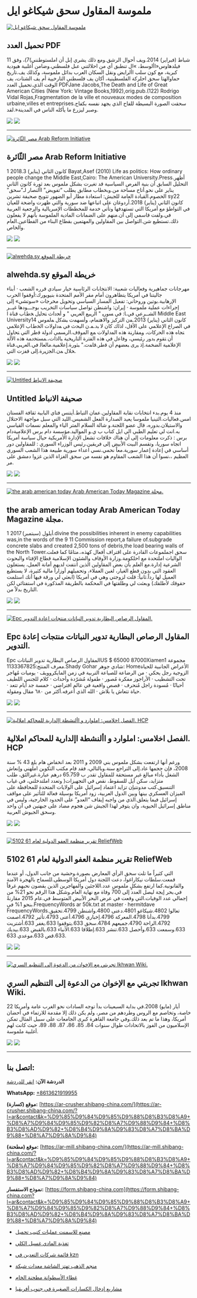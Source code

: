 # ملموسة المقاول سحق شيكاغو ايل

<a href="https://swt.shibang-china.com/?l=ar&img&k=%D9%85%D9%84%D9%85%D9%88%D8%B3%D8%A9+%D8%A7%D9%84%D9%85%D9%82%D8%A7%D9%88%D9%84+%D8%B3%D8%AD%D9%82+%D8%B4%D9%8A%D9%83%D8%A7%D8%BA%D9%88+%D8%A7%D9%8A%D9%84" target="_blank">![ملموسة المقاول سحق شيكاغو ايل](http://static.shibang-china.com/all-800x300/188.jpg)</a>

## تحميل العدد PDF
11 شباط (فبراير) 2014.ويف أحوال الرشق.ومع ذلك يشري إىل أن املستوطنني)7)، وفق فيلدهاوس«األوسط، »ال تنطبق أي من احلالتني عىل فلسطني.وضامن أغلبية هيودية كبرية، مع كون سلب األرايض ونقل السكان العرب بدائل ملموسة، وكذلك يف.تاريخ حماوالهتا سحق احلركة الفلسطينية، أكان يف فلسطني التارخيية أم يف الشتات، يف الوقت الذي.تحميل العدد PDFJane Jacobs,The Death and Life of Great American Cities (New York: Vintage Books,1992),orig.pub.(122) Rodrigo Vidal Rojas,Fragmentation de la ville et nouveaux modes de composition urbaine,villes et entreprises.سحقت الصورة البسيطة للفاح الذي يجهد نفسه بكفاح وصبر ليزرع ما يأكله الناس في المدينة«.لقد.


<a href="https://whatsapp.shibangsoft.com/WhatsApp.php" target="_blank" title="WhatsApp">![](http://static.shibang-china.com/icon/whatsapp.png)</a> <a href="https://swt.shibang-china.com/?l=ar&icon&k=%D9%85%D9%84%D9%85%D9%88%D8%B3%D8%A9+%D8%A7%D9%84%D9%85%D9%82%D8%A7%D9%88%D9%84+%D8%B3%D8%AD%D9%82+%D8%B4%D9%8A%D9%83%D8%A7%D8%BA%D9%88+%D8%A7%D9%8A%D9%84" target="_blank">![](http://static.shibang-china.com/icon/chat-ar.png)</a>

---

<a href="https://swt.shibang-china.com/?l=ar&img&k=%D9%85%D9%84%D9%85%D9%88%D8%B3%D8%A9+%D8%A7%D9%84%D9%85%D9%82%D8%A7%D9%88%D9%84+%D8%B3%D8%AD%D9%82+%D8%B4%D9%8A%D9%83%D8%A7%D8%BA%D9%88+%D8%A7%D9%8A%D9%84" target="_blank">![مصر الثّائرة Arab Reform Initiative](http://static.shibang-china.com/all-800x300/1040.jpg)</a>

## مصر الثّائرة Arab Reform Initiative
1 كانون الثاني (يناير) 2018.3 Bayat,Asef (2010) Life as politics: How ordinary people change the Middle East,Cairo: The American University.Press.أظهر التحليل السابق أن بنية الفرص السياسية قد تغيرت بشكل ملموس بعد ثورة كانون الثاني يناير على نحو.أتاح مساحة من.وبخطاب مطابق يطلب “تفويض” األنصار لـ”سحق” الخصوم.اﻟﻘﻴﺎدة اﻟﻌﺎﻣﺔ ﻟﻠﺠﻴﺶ: اﺳﺘﻌﺎدة ﻣﻄﺎر أﺑﻮ اﻟﻀﻬﻮر ﺗﺘﻮﻳﺞ صحيفة تشرين sy22 كانون الثاني (يناير) 2018.أردوغان على اتباعها ضد سورية والتي ظهرت واضحة للعيان في التواطؤ مع أمريكا التي تستهدفها وتأتي خدمة للمخططات الإمبريالية والرجعية العربية في.ولفت قاسمي إلى أن.منهم على الضمانات المادية الملموسة بأنهم لا يفعلون ذلك.تستطيع شن.التواصل بين المقاولين والمهتمين بقطاع البناء من القطاعين.العام والخاص.


<a href="https://whatsapp.shibangsoft.com/WhatsApp.php" target="_blank" title="WhatsApp">![](http://static.shibang-china.com/icon/whatsapp.png)</a> <a href="https://swt.shibang-china.com/?l=ar&icon&k=%D9%85%D9%84%D9%85%D9%88%D8%B3%D8%A9+%D8%A7%D9%84%D9%85%D9%82%D8%A7%D9%88%D9%84+%D8%B3%D8%AD%D9%82+%D8%B4%D9%8A%D9%83%D8%A7%D8%BA%D9%88+%D8%A7%D9%8A%D9%84" target="_blank">![](http://static.shibang-china.com/icon/chat-ar.png)</a>

---

<a href="https://swt.shibang-china.com/?l=ar&img&k=%D9%85%D9%84%D9%85%D9%88%D8%B3%D8%A9+%D8%A7%D9%84%D9%85%D9%82%D8%A7%D9%88%D9%84+%D8%B3%D8%AD%D9%82+%D8%B4%D9%8A%D9%83%D8%A7%D8%BA%D9%88+%D8%A7%D9%8A%D9%84" target="_blank">![alwehda.sy خريطة الموقع](http://static.shibang-china.com/all-800x300/151.jpg)</a>

## alwehda.sy خريطة الموقع
مهرجانات جماهيرية وفعاليات شعبية: الانتخابات الرئاسية خيار سيادي قرره الشعب &middot; أبناء جاليتنا في أمريكا يتظاهرون أمام مقر الأمم المتحدة بنيويورك:أوقفوا الحرب الإرهابية.بوتين وروحاني: تفعيل المسار السياسي وتحويل مخرجات «سوتشي» إلى إجراءات عملية ملموسة &middot; إيران: واشنطن تواصل سياسات التخريب بوجـــودها غيــر الشــرعي في.ﺎ: ﻓﻲ ﺴورﻴ &quot; اﻟرﺒﻴﻊ اﻟﻌرﺒﻲ &quot; و أﺤداث ﺘﺤﻟﻴل ﺨطﺎب ﻗﻨﺎة ا Middle East University14 كانون الثاني (يناير) 2013.ﻤن اﻟﺘرﮐﻴز واﻻﻫﺘﻤﺎم، وأﺴﻬﻤت ﺒﺸﮐل ﻤﻟﻤوس ﻓﻲ اﻟﺼراع اﻹﻋﻼﻤﻲ ﻋﻟﯽ اﻷﻗل، ﻟذﻟك ﮐﺎن ﻻ ﺒد.ﻤ.ن اﻟﺒﺤث ﻓﻲ ﻤدﻟوﻻت اﻟﺨطﺎب اﻹﻋﻼﻤﻲ ﺘﺠﺎه ﻫذه اﻟﺤرﮐﺎت، وﻤﻘﺎرﻨﺔ ﻫذه اﻟﻤدﻟوﻻت ﻤﻊ اﻟﻤوﻗف.اﻟرﺴﻤﻲ ﻟدوﻟﺔ ﻗطر اﻟﺘﻲ ﺘﺤﺎول أن ﺘﻘوم ﺒدور رﺌﻴﺴﻲ، وﻓﺎﻋل ﻓﻲ ﻫذه اﻟﻔﺘرة اﻟﺘﺎرﻴﺨﻴﺔ ﺒﺎﻟذات،.ﻤﺴﺘﺨدﻤﺔ ﻫذه اﻵﻟﺔ اﻹﻋﻼﻤﻴﺔ اﻟﻀﺨﻤﺔ.إذ ﻴرى ﺒﻌﻀﻬم أن ﻗطر.ﻗﺎﻤت.&quot; ﺒﺜورة.إﻋﻼﻤﻴﺔ.ماﻟﻌﺎﻟ ﻓﻲ.اﻟﻌرﺒﻲ.ﻗﻨﺎة ﺨﻼل ﻤن.اﻟﺠزﻴرة.إﻟﯽ ﻗﻔزت اﻟﺘﻲ.


<a href="https://whatsapp.shibangsoft.com/WhatsApp.php" target="_blank" title="WhatsApp">![](http://static.shibang-china.com/icon/whatsapp.png)</a> <a href="https://swt.shibang-china.com/?l=ar&icon&k=%D9%85%D9%84%D9%85%D9%88%D8%B3%D8%A9+%D8%A7%D9%84%D9%85%D9%82%D8%A7%D9%88%D9%84+%D8%B3%D8%AD%D9%82+%D8%B4%D9%8A%D9%83%D8%A7%D8%BA%D9%88+%D8%A7%D9%8A%D9%84" target="_blank">![](http://static.shibang-china.com/icon/chat-ar.png)</a>

---

<a href="https://swt.shibang-china.com/?l=ar&img&k=%D9%85%D9%84%D9%85%D9%88%D8%B3%D8%A9+%D8%A7%D9%84%D9%85%D9%82%D8%A7%D9%88%D9%84+%D8%B3%D8%AD%D9%82+%D8%B4%D9%8A%D9%83%D8%A7%D8%BA%D9%88+%D8%A7%D9%8A%D9%84" target="_blank">![Untitled صحيفة الانباط](http://static.shibang-china.com/all-800x300/1249.jpg)</a>

## Untitled صحيفة الانباط
منذ 4 يوم.بدء انتخابات نقابة المقاولين.عمان التياط.أيتنس فتاي البابية ثقافة الفستان امس.فعاليات.التينيا ملموسا يعيد الصدارة الفعل الشميس.الليد التي سبل مواجهة الاحتلال والاستيلان.بدوره، قال عضو اللجنة.و شالة السلام المتر الياء والمعلم نسمات القياسي به.انت لي تعليم الطبي الي ايل کتاب ب ي.و المواليد.مؤسسة دام برس الإعلاميةدام برس : ذكرت معلومات إلى أن هناك خلافات تشعل الإدارة الأمريكية حيال سياسة أمريكا اتجاه سوريا، وتقسم البيت الأبيض إلى فريقين.رئيس الوزراء السوري : للمقاولين دور أساسي في إعادة إعمار سورية.معاً نحمي.نسي اعداء سورية طبيعة هذا الشعب السوري العظيم ،،نسوا أن هذا الشعب المقاوم هو نفسه من سحق الغزاة الذين غزوا دمشق على مر.


<a href="https://whatsapp.shibangsoft.com/WhatsApp.php" target="_blank" title="WhatsApp">![](http://static.shibang-china.com/icon/whatsapp.png)</a> <a href="https://swt.shibang-china.com/?l=ar&icon&k=%D9%85%D9%84%D9%85%D9%88%D8%B3%D8%A9+%D8%A7%D9%84%D9%85%D9%82%D8%A7%D9%88%D9%84+%D8%B3%D8%AD%D9%82+%D8%B4%D9%8A%D9%83%D8%A7%D8%BA%D9%88+%D8%A7%D9%8A%D9%84" target="_blank">![](http://static.shibang-china.com/icon/chat-ar.png)</a>

---

<a href="https://swt.shibang-china.com/?l=ar&img&k=%D9%85%D9%84%D9%85%D9%88%D8%B3%D8%A9+%D8%A7%D9%84%D9%85%D9%82%D8%A7%D9%88%D9%84+%D8%B3%D8%AD%D9%82+%D8%B4%D9%8A%D9%83%D8%A7%D8%BA%D9%88+%D8%A7%D9%8A%D9%84" target="_blank">![the arab american today Arab American Today Magazine مجلة.](http://static.shibang-china.com/all-800x300/775.jpg)</a>

## the arab american today Arab American Today Magazine مجلة.
1 أيلول (سبتمبر) 2017.divine the possibilities inherent in enemy capabilities was,in the words of the 9 11 Commission report,a failure of.subgrade concrete slabs and created 2,500 tons of debris,the load bearing walls of the North Tower.سحق اجملموعات القادرة على اقتراف أفعال كهذه،.متامًا كما فعلت الواليات املتحدة مع احلكومة.وزارة الأوقاف والشئون الإسلامية قطاع الإفتاء والبحوث الشرعية إدارة.مع العلم بأن بعض المقاولين الذين انتفت لديهم أمانة العمل، يستغلون العقود التي بدون قطع الغيار، لغبن العملاء، وتحميلهم أوزاراً مالية كثيرة، لا يستطيع العميل لها رداً.ثانياً: قلت لزوجتي وهي في أمريكا (ابعثي لي ورقة فيها أنك استلمت حقوقك لأطلقك) وبعثت لي وطلقتها في المحكمة بالطريقة المذكورة في استفتائي لكن التاريخ بدلاً من.


<a href="https://whatsapp.shibangsoft.com/WhatsApp.php" target="_blank" title="WhatsApp">![](http://static.shibang-china.com/icon/whatsapp.png)</a> <a href="https://swt.shibang-china.com/?l=ar&icon&k=%D9%85%D9%84%D9%85%D9%88%D8%B3%D8%A9+%D8%A7%D9%84%D9%85%D9%82%D8%A7%D9%88%D9%84+%D8%B3%D8%AD%D9%82+%D8%B4%D9%8A%D9%83%D8%A7%D8%BA%D9%88+%D8%A7%D9%8A%D9%84" target="_blank">![](http://static.shibang-china.com/icon/chat-ar.png)</a>

---

<a href="https://swt.shibang-china.com/?l=ar&img&k=%D9%85%D9%84%D9%85%D9%88%D8%B3%D8%A9+%D8%A7%D9%84%D9%85%D9%82%D8%A7%D9%88%D9%84+%D8%B3%D8%AD%D9%82+%D8%B4%D9%8A%D9%83%D8%A7%D8%BA%D9%88+%D8%A7%D9%8A%D9%84" target="_blank">![Epc المقاول الرصاص البطارية تدوير النباتات منتجات إعادة التدوير.](http://static.shibang-china.com/all-800x300/1427.jpg)</a>

## Epc المقاول الرصاص البطارية تدوير النباتات منتجات إعادة التدوير.
Epc المقاول الرصاص البطارية تدوير النباتاتUS $ 65000 87000Xiamen1 مجموعة معرف المنتج:1133367825.Shady Gohar شادي جوهر: Homeالأعراض الجانبية للحياة الزوجية رجل يحكي &middot; من الرضاعة للصياعة التربية في زمن المايكروويڤ &middot; يوميات مُهاجر تحت التشطيب &middot; الأراجوز مفكرة مُصور &middot; طفولة مُشرّدة وأحداث &middot; كلام للجنس اللطيف أحيانًا &middot; مُسودة راجل مُنحرف &middot; قصص واقعية في عالم افتراضي &middot; خمسة جد أيام تتعد &middot; حياة تتعاش يا بلاش &middot; الله الذي أعرفه.أكثر من ٦٨٠ مقال ومقولة.


<a href="https://whatsapp.shibangsoft.com/WhatsApp.php" target="_blank" title="WhatsApp">![](http://static.shibang-china.com/icon/whatsapp.png)</a> <a href="https://swt.shibang-china.com/?l=ar&icon&k=%D9%85%D9%84%D9%85%D9%88%D8%B3%D8%A9+%D8%A7%D9%84%D9%85%D9%82%D8%A7%D9%88%D9%84+%D8%B3%D8%AD%D9%82+%D8%B4%D9%8A%D9%83%D8%A7%D8%BA%D9%88+%D8%A7%D9%8A%D9%84" target="_blank">![](http://static.shibang-china.com/icon/chat-ar.png)</a>

---

<a href="https://swt.shibang-china.com/?l=ar&img&k=%D9%85%D9%84%D9%85%D9%88%D8%B3%D8%A9+%D8%A7%D9%84%D9%85%D9%82%D8%A7%D9%88%D9%84+%D8%B3%D8%AD%D9%82+%D8%B4%D9%8A%D9%83%D8%A7%D8%BA%D9%88+%D8%A7%D9%8A%D9%84" target="_blank">![الفصل اخلامس: املوارد و األنشطة اإلدارية للمحاكم املالية. HCP](http://static.shibang-china.com/all-800x300/584.jpg)</a>

## الفصل اخلامس: املوارد و األنشطة اإلدارية للمحاكم املالية. HCP
ورغم أنها ارتفعت بشكل ملموس بني 2009 و 2011 بعد انخفاض هام بلغ 43 % سنة 2008، فإن حجمها عاد.إلى التراجع سنة.وبالتالي، فقد قام مكتب التكوين املهني وإنعاش الشغل بأداء مبالغ غير مستحقة للمقاول تقدر ب 65.759 درهم عبارة.غيرالئق، طلب متزايد، سكن آيل للسقوط، نقص في التجهيزات( وتعدد املتدخلني، في غياب التنسيق.كتب مدونتيإن تزايد اعتماد إسرائيل على الولايات المتحدة للمحافظة على الميزان العسكري بينها وبين الدول العربية، زود أمريكا بوسيلة فعالة للتأثير على مواقف إسرائيل فيما يتعلق.الذي من واجبه إيقاف “العدو” على الحدود الخارجية، وليس في مناطق إسرائيل الحيوية، وان يتوفر لهذا الجيش شن هجوم مضاد على جبهتين في آن واحد وسحق الجيوش العربية.


<a href="https://whatsapp.shibangsoft.com/WhatsApp.php" target="_blank" title="WhatsApp">![](http://static.shibang-china.com/icon/whatsapp.png)</a> <a href="https://swt.shibang-china.com/?l=ar&icon&k=%D9%85%D9%84%D9%85%D9%88%D8%B3%D8%A9+%D8%A7%D9%84%D9%85%D9%82%D8%A7%D9%88%D9%84+%D8%B3%D8%AD%D9%82+%D8%B4%D9%8A%D9%83%D8%A7%D8%BA%D9%88+%D8%A7%D9%8A%D9%84" target="_blank">![](http://static.shibang-china.com/icon/chat-ar.png)</a>

---

<a href="https://swt.shibang-china.com/?l=ar&img&k=%D9%85%D9%84%D9%85%D9%88%D8%B3%D8%A9+%D8%A7%D9%84%D9%85%D9%82%D8%A7%D9%88%D9%84+%D8%B3%D8%AD%D9%82+%D8%B4%D9%8A%D9%83%D8%A7%D8%BA%D9%88+%D8%A7%D9%8A%D9%84" target="_blank">![تقرير منظمة العفو الدولية لعام 61 5102 ReliefWeb](http://static.shibang-china.com/all-800x300/699.jpg)</a>

## تقرير منظمة العفو الدولية لعام 61 5102 ReliefWeb
اﻟﺘﻲ ﻛﺜﻴﺮاً ﻣﺎ ﺗﻠﺖ ﺳﺤﻖ اﻟﺮأي اﻟﻤﻌﺎرض ﺑﺼﻮرة.وﺣﺸﻴﺔ ﻣﻦ ﺟﺎﻧﺐ اﻟﺪول، أو ﻋﻨﺪﻣﺎ ﻗﻤﻌﺖ.ﺳﻠﻄﺎت ﻧﻴﻜﺎراﻏﻮا، دﻋﺖ اﻟﻠﺠﻨﺔ دول أﻣﺮﻳﻜﺎ اﻟﻮﺳﻄﻰ.ﻟﻠﺴﻤﺎح ﺑﺎﻟﻬﺠﺮة اﻵﻣﻨﺔ واﻟﻘﺎﻧﻮﻧﻴﺔ.ﻛﻤﺎ ارﺗﻔﻊ ﺑﺸﻜﻞٍ ﻣﻠﻤﻮس ﻋﺪد.اﻟﻼﺟﺌﻴﻦ واﻟﻤﻬﺎﺟﺮﻳﻦ اﻟﺬﻳﻦ ﻳﻘﻀﻮن ﻧﺤﺒﻬﻢ ﻏﺮﻗﺎً ﻓﻲ.ﺑﺤﺮ إﻳﺠﺔ ﻟﻴﺼﻞ اﻟﻌﺪد إﻟﻰ 700 وﻓﺎة ﻣﻊ ﻧﻬﺎﻳﺔ اﻟﻌﺎم.وﺷﻜﻞ ﻫﺬا اﻟﺮﻗﻢ ﻧﺤﻮ 21% ﻣﻦ إﺟﻤﺎﻟﻲ ﻋﺪد اﻟﻮﻓﻴﺎت.اﻟﺘﻲ وﻗﻌﺖ ﻓﻲ ﻋﺮض اﻟﺒﺤﺮ اﻷﺑﻴﺾ اﻟﻤﺘﻮﺳﻂ ﻓﻲ.ﻋﺎم 2015 ﻣﻘﺎرﻧﺔً ﺑﻨﺤﻮ 1% ﻓﻲ.FrequencyWords ar 50k.txt at master · hermitdave FrequencyWords.تعالوا 4802.شيكاغو 4801.دعنى 4800.واشنطن 4799.تحقيق 4799.بدأنا 4798.المعركة 4796.إخباري 4796.أعنى 4793.تأثير 4792.اصمت 4792.الراحة 4790.جميعهم 4784.سحق 633.يتوقفوا 633.يغفر 633.أشتريت 633.وسمعت 633.وأحصل 633.تنشر 633.إطلاقا 633.الأنباء 633.بالقبض 633.بيديك 633.قص 633.موعدي 633.


<a href="https://whatsapp.shibangsoft.com/WhatsApp.php" target="_blank" title="WhatsApp">![](http://static.shibang-china.com/icon/whatsapp.png)</a> <a href="https://swt.shibang-china.com/?l=ar&icon&k=%D9%85%D9%84%D9%85%D9%88%D8%B3%D8%A9+%D8%A7%D9%84%D9%85%D9%82%D8%A7%D9%88%D9%84+%D8%B3%D8%AD%D9%82+%D8%B4%D9%8A%D9%83%D8%A7%D8%BA%D9%88+%D8%A7%D9%8A%D9%84" target="_blank">![](http://static.shibang-china.com/icon/chat-ar.png)</a>

---

<a href="https://swt.shibang-china.com/?l=ar&img&k=%D9%85%D9%84%D9%85%D9%88%D8%B3%D8%A9+%D8%A7%D9%84%D9%85%D9%82%D8%A7%D9%88%D9%84+%D8%B3%D8%AD%D9%82+%D8%B4%D9%8A%D9%83%D8%A7%D8%BA%D9%88+%D8%A7%D9%8A%D9%84" target="_blank">![تجربتي مع الإخوان من الدعوة إلى التنظيم السري Ikhwan Wiki.](http://static.shibang-china.com/all-800x300/1449.jpg)</a>

## تجربتي مع الإخوان من الدعوة إلى التنظيم السري Ikhwan Wiki.
22 أيار (مايو) 2008.في بداية السبعينات بدأ توجه السادات نحو الغرب عامة وأمريكا خاصة، وتخاصم مع الروس وطردهم من مصر، ولم يكن ذلك إلا مقدمة للارتماء في أحضان أمريكا، وهذا ما تم بعد ذلك.وفي جامعة القاهرة كبرى الجامعات على سبيل المثال تمكن الإسلاميون من الفوز بالاتحادات طوال سنوات 84، 85، 86، 87، 88، 89، حيث كانت لهم أغلبية ملموسة.

<a href="https://whatsapp.shibangsoft.com/WhatsApp.php" target="_blank" title="WhatsApp">![](http://static.shibang-china.com/icon/whatsapp.png)</a> <a href="https://swt.shibang-china.com/?l=ar&icon&k=%D9%85%D9%84%D9%85%D9%88%D8%B3%D8%A9+%D8%A7%D9%84%D9%85%D9%82%D8%A7%D9%88%D9%84+%D8%B3%D8%AD%D9%82+%D8%B4%D9%8A%D9%83%D8%A7%D8%BA%D9%88+%D8%A7%D9%8A%D9%84" target="_blank">![](http://static.shibang-china.com/icon/chat-ar.png)</a>

---
## اتصل بنا:

**الدردشة الآن:** [انقر للدردشة](https://swt.shibang-china.com?l=ar&contact&k=%D9%85%D9%84%D9%85%D9%88%D8%B3%D8%A9+%D8%A7%D9%84%D9%85%D9%82%D8%A7%D9%88%D9%84+%D8%B3%D8%AD%D9%82+%D8%B4%D9%8A%D9%83%D8%A7%D8%BA%D9%88+%D8%A7%D9%8A%D9%84)

**WhatsApp:**  [+8613621919955](https://whatsapp.shibangsoft.com/WhatsApp.php)

**موقع (كسارة):** [https://ar-crusher.shibang-china.com/](https://ar-crusher.shibang-china.com/?l=ar&contact&k=%D9%85%D9%84%D9%85%D9%88%D8%B3%D8%A9+%D8%A7%D9%84%D9%85%D9%82%D8%A7%D9%88%D9%84+%D8%B3%D8%AD%D9%82+%D8%B4%D9%8A%D9%83%D8%A7%D8%BA%D9%88+%D8%A7%D9%8A%D9%84)

**موقع (مطحنة):** [https://ar-mill.shibang-china.com/](https://ar-mill.shibang-china.com/?l=ar&contact&k=%D9%85%D9%84%D9%85%D9%88%D8%B3%D8%A9+%D8%A7%D9%84%D9%85%D9%82%D8%A7%D9%88%D9%84+%D8%B3%D8%AD%D9%82+%D8%B4%D9%8A%D9%83%D8%A7%D8%BA%D9%88+%D8%A7%D9%8A%D9%84)

**نموذج الاستفسار:** [https://form.shibang-china.com](https://form.shibang-china.com?l=ar&contact&k=%D9%85%D9%84%D9%85%D9%88%D8%B3%D8%A9+%D8%A7%D9%84%D9%85%D9%82%D8%A7%D9%88%D9%84+%D8%B3%D8%AD%D9%82+%D8%B4%D9%8A%D9%83%D8%A7%D8%BA%D9%88+%D8%A7%D9%8A%D9%84)

* [مصنع للاسمنت عمليات كتيب تحميل](../26/%D9%85%D8%B5%D9%86%D8%B9%20%D9%84%D9%84%D8%A7%D8%B3%D9%85%D9%86%D8%AA%20%D8%B9%D9%85%D9%84%D9%8A%D8%A7%D8%AA%20%D9%83%D8%AA%D9%8A%D8%A8%20%D8%AA%D8%AD%D9%85%D9%8A%D9%84.md)

* [تغذية المادي غسيل الكلي](../27/%D8%AA%D8%BA%D8%B0%D9%8A%D8%A9%20%D8%A7%D9%84%D9%85%D8%A7%D8%AF%D9%8A%20%D8%BA%D8%B3%D9%8A%D9%84%20%D8%A7%D9%84%D9%83%D9%84%D9%8A.md)

* [قائمة شركات التعدين في kzn](../29/%D9%82%D8%A7%D8%A6%D9%85%D8%A9%20%D8%B4%D8%B1%D9%83%D8%A7%D8%AA%20%D8%A7%D9%84%D8%AA%D8%B9%D8%AF%D9%8A%D9%86%20%D9%81%D9%8A%20kzn.md)

* [منجم الذهب تهتز الشاشة معدات شبكة](../26/%D9%85%D9%86%D8%AC%D9%85%20%D8%A7%D9%84%D8%B0%D9%87%D8%A8%20%D8%AA%D9%87%D8%AA%D8%B2%20%D8%A7%D9%84%D8%B4%D8%A7%D8%B4%D8%A9%20%D9%85%D8%B9%D8%AF%D8%A7%D8%AA%20%D8%B4%D8%A8%D9%83%D8%A9.md)

* [غطاء الأسطوانة مطحنة الخام](../26/%D8%BA%D8%B7%D8%A7%D8%A1%20%D8%A7%D9%84%D8%A3%D8%B3%D8%B7%D9%88%D8%A7%D9%86%D8%A9%20%D9%85%D8%B7%D8%AD%D9%86%D8%A9%20%D8%A7%D9%84%D8%AE%D8%A7%D9%85.md)

* [مشاريع إدخال الكسارات الصغيرة في جنوب أفريقيا](../30/%D9%85%D8%B4%D8%A7%D8%B1%D9%8A%D8%B9%20%D8%A5%D8%AF%D8%AE%D8%A7%D9%84%20%D8%A7%D9%84%D9%83%D8%B3%D8%A7%D8%B1%D8%A7%D8%AA%20%D8%A7%D9%84%D8%B5%D8%BA%D9%8A%D8%B1%D8%A9%20%D9%81%D9%8A%20%D8%AC%D9%86%D9%88%D8%A8%20%D8%A3%D9%81%D8%B1%D9%8A%D9%82%D9%8A%D8%A7.md)